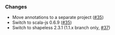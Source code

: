 ### Changes

* Move annotations to a separate project ([#35])
* Switch to scala-js 0.6.9 ([#35])
* Switch to shapeless 2.3.1 (1.1.x branch only, [#37])

[#35]: https://github.com/alexarchambault/case-app/pull/35
[#37]: https://github.com/alexarchambault/case-app/pull/37
